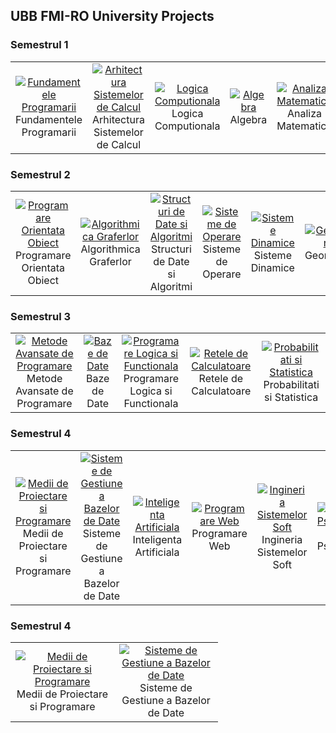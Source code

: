 ## UBB FMI-RO University Projects

### Semestrul 1
<table>
  <tr>
    <td align="center" width="150">
      <a href="https://github.com/Razvanix445/UBB-FMI/tree/main/S1-Fundamentals-of-Programming">
        <img src="https://via.placeholder.com/100?text=Fundamentele+Programarii" alt="Fundamentele Programarii" />
      </a>
      <br>Fundamentele Programarii
    </td>
    <td align="center" width="150">
      <a href="https://github.com/Razvanix445/UBB-FMI/tree/main/S1-Computer-Systems-Architecture">
        <img src="https://via.placeholder.com/100?text=Arhitectura+Sistemelor+de+Calcul" alt="Arhitectura Sistemelor de Calcul" />
      </a>
      <br>Arhitectura Sistemelor de Calcul
    </td>
    <td align="center" width="150">
      <a href="https://github.com/Razvanix445/UBB-FMI/tree/main/S1-Computational-Logic">
        <img src="https://via.placeholder.com/100?text=Logica+Computionala" alt="Logica Computionala" />
      </a>
      <br>Logica Computionala
    </td>
    <td align="center" width="150">
      <a href="https://github.com/Razvanix445/UBB-FMI/tree/main/S1-Algebra">
        <img src="https://via.placeholder.com/100?text=Algebra" alt="Algebra" />
      </a>
      <br>Algebra
    </td>
    <td align="center" width="150">
      <a href="https://github.com/Razvanix445/UBB-FMI/tree/main/S1-Mathematical-Analysis">
        <img src="https://via.placeholder.com/100?text=Analiza+Matematica" alt="Analiza Matematica" />
      </a>
      <br>Analiza Matematica
    </td>
  </tr>
</table>

### Semestrul 2
<table>
  <tr>
    <td align="center" width="150">
      <a href="https://github.com/Razvanix445/UBB-FMI/tree/main/S2-Object-Oriented-Programming">
        <img src="https://via.placeholder.com/100?text=Programare+Orientata+Obiect" alt="Programare Orientata Obiect" />
      </a>
      <br>Programare Orientata Obiect
    </td>
    <td align="center" width="150">
      <a href="https://github.com/Razvanix445/UBB-FMI/tree/main/S2-Graph-Algorithms">
        <img src="https://via.placeholder.com/100?text=Algorithmica+Graferlor" alt="Algorithmica Graferlor" />
      </a>
      <br>Algorithmica Graferlor
    </td>
    <td align="center" width="150">
      <a href="https://github.com/Razvanix445/UBB-FMI/tree/main/S2-Data-Structures-and-Algorithms">
        <img src="https://via.placeholder.com/100?text=Structuri+de+Date+si+Algoritmi" alt="Structuri de Date si Algoritmi" />
      </a>
      <br>Structuri de Date si Algoritmi
    </td>
    <td align="center" width="150">
      <a href="https://github.com/Razvanix445/UBB-FMI/tree/main/S2-Operating-Systems">
        <img src="https://via.placeholder.com/100?text=Sisteme+de+Operare" alt="Sisteme de Operare" />
      </a>
      <br>Sisteme de Operare
    </td>
    <td align="center" width="150">
      <a href="https://github.com/Razvanix445/UBB-FMI/tree/main/S2-Dynamical-Systems">
        <img src="https://via.placeholder.com/100?text=Sisteme+Dinamice" alt="Sisteme Dinamice" />
      </a>
      <br>Sisteme Dinamice
    </td>
    <td align="center" width="150">
      <a href="https://github.com/Razvanix445/UBB-FMI/tree/main/S2-Geometry">
        <img src="https://via.placeholder.com/100?text=Geometrie" alt="Geometrie" />
      </a>
      <br>Geometrie
    </td>
  </tr>
</table>

### Semestrul 3
<table>
  <tr>
    <td align="center" width="150">
      <a href="https://github.com/Razvanix445/UBB-FMI/tree/main/S3-Advanced-Methods-of-Programming">
        <img src="https://via.placeholder.com/100?text=Metode+Avansate+de+Programare" alt="Metode Avansate de Programare" />
      </a>
      <br>Metode Avansate de Programare
    </td>
    <td align="center" width="150">
      <a href="https://github.com/Razvanix445/UBB-FMI/tree/main/S3-Databases">
        <img src="https://via.placeholder.com/100?text=Baze+de+Date" alt="Baze de Date" />
      </a>
      <br>Baze de Date
    </td>
    <td align="center" width="150">
      <a href="https://github.com/Razvanix445/UBB-FMI/tree/main/S3-Logic-and-Functional-Programming">
        <img src="https://via.placeholder.com/100?text=Programare+Logica+si+Functionala" alt="Programare Logica si Functionala" />
      </a>
      <br>Programare Logica si Functionala
    </td>
    <td align="center" width="150">
      <a href="https://github.com/Razvanix445/UBB-FMI/tree/main/S3-Computer-Networks">
        <img src="https://via.placeholder.com/100?text=Retele+de+Calculatoare" alt="Retele de Calculatoare" />
      </a>
      <br>Retele de Calculatoare
    </td>
    <td align="center" width="150">
      <a href="https://github.com/Razvanix445/UBB-FMI/tree/main/S3-Probabilities-and-Statistics">
        <img src="https://via.placeholder.com/100?text=Probabilitati+si+Statistica" alt="Probabilitati si Statistica" />
      </a>
      <br>Probabilitati si Statistica
    </td>
  </tr>
</table>

### Semestrul 4
<table>
  <tr>
    <td align="center" width="150">
      <a href="https://github.com/Razvanix445/UBB-FMI/tree/main/S4-Systems-for-Design-and-Impl">
        <img src="https://via.placeholder.com/100?text=Medii+de+Proiectare+si+Programare" alt="Medii de Proiectare si Programare" />
      </a>
      <br>Medii de Proiectare si Programare
    </td>
    <td align="center" width="150">
      <a href="https://github.com/Razvanix445/UBB-FMI/tree/main/S4-Database-Management-Systems">
        <img src="https://via.placeholder.com/100?text=Sisteme+de+Gestiune+a+Bazelor+de+Date" alt="Sisteme de Gestiune a Bazelor de Date" />
      </a>
      <br>Sisteme de Gestiune a Bazelor de Date
    </td>
    <td align="center" width="150">
      <a href="https://github.com/Razvanix445/UBB-FMI/tree/main/S4-Artificial-Intelligence">
        <img src="https://via.placeholder.com/100?text=Inteligenta+Artificiala" alt="Inteligenta Artificiala" />
      </a>
      <br>Inteligenta Artificiala
    </td>
    <td align="center" width="150">
      <a href="https://github.com/Razvanix445/UBB-FMI/tree/main/S4-Web-Programming">
        <img src="https://via.placeholder.com/100?text=Programare+Web" alt="Programare Web" />
      </a>
      <br>Programare Web
    </td>
    <td align="center" width="150">
      <a href="https://github.com/Razvanix445/UBB-FMI/tree/main/S4-Software-Systems-Engineering">
        <img src="https://via.placeholder.com/100?text=Ingineria+Sistemelor+Soft" alt="Ingineria Sistemelor Soft" />
      </a>
      <br>Ingineria Sistemelor Soft
    </td>
    <td align="center" width="150">
      <a href="https://github.com/Razvanix445/UBB-FMI/tree/main/S4-PsychoPedagogical-Module">
        <img src="https://via.placeholder.com/100?text=Modul+Psihopedagogic" alt="Modul Psihopedagogic" />
      </a>
      <br>Modul Psihopedagogic
    </td>
  </tr>
</table>

### Semestrul 4
<table>
  <tr>
    <td align="center" width="150">
      <a href="https://github.com/Razvanix445/UBB-FMI/tree/main/S5-Formal-Languages-and-Compiler-Techniques">
        <img src="https://via.placeholder.com/100?text=Limbaje+Formale+si+Tehnici+de+Compilare" alt="Medii de Proiectare si Programare" />
      </a>
      <br>Medii de Proiectare si Programare
    </td>
    <td align="center" width="150">
      <a href="https://github.com/Razvanix445/UBB-FMI/tree/main/S5-Parallel-and-Distributed-Programming">
        <img src="https://via.placeholder.com/100?text=Programare+Paralela+si+Distribuita" alt="Sisteme de Gestiune a Bazelor de Date" />
      </a>
      <br>Sisteme de Gestiune a Bazelor de Date
    </td>
  </tr>
</table>
